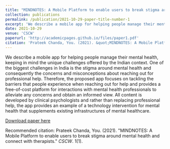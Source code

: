 ```yaml
---
title: "MINDNOTES: A Mobile Platform to enable users to break stigma around mental health and connect with therapists"
collection: publications
permalink: /publication/2021-10-29-paper-title-number-1
excerpt: 'We describe a mobile app for helping people manage their mental health, keeping in mind the unique challenges offered by the Indian context. One of the biggest challenges in India is the stigma around mental health and consequently the concerns and misconceptions about reaching out for professional help. Therefore, the proposed app focuses on tackling the barriers that people experience when reaching out for help and provides a free-of-cost platform for interactions with mental health professionals to alleviate any concerns and obtain an informed view. All content is developed by clinical psychologists and rather than replacing professional help, the app provides an example of a technology intervention for mental health that supplements existing infrastructures of mental healthcare.'
date: 2021-10-29
venue: 'CSCW'
paperurl: 'http://academicpages.github.io/files/paper1.pdf'
citation: 'Prateek Chanda, You. (2021). &quot;MINDNOTES: A Mobile Platform to enable users to break stigma around mental health and connect with therapists.&quot; <i>CSCW</i>. 1(1).'
---
```

We describe a mobile app for helping people manage their mental health, keeping in mind the unique challenges offered by the Indian context. One of the biggest challenges in India is the stigma around mental health and consequently the concerns and misconceptions about reaching out for professional help. Therefore, the proposed app focuses on tackling the barriers that people experience when reaching out for help and provides a free-of-cost platform for interactions with mental health professionals to alleviate any concerns and obtain an informed view. All content is developed by clinical psychologists and rather than replacing professional help, the app provides an example of a technology intervention for mental health that supplements existing infrastructures of mental healthcare.

[Download paper here](http://academicpages.github.io/files/paper1.pdf)

Recommended citation: Prateek Chanda, You. (2021). "MINDNOTES: A Mobile Platform to enable users to break stigma around mental health and connect with therapists." <i>CSCW</i>. 1(1).